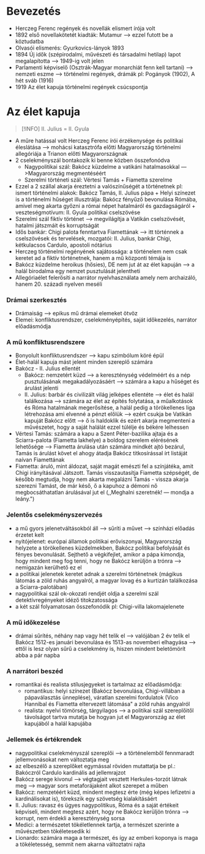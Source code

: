 # Bevezetés

- Herczeg Ferenc regények és novellák elismert írója volt
- 1892 első novellakötetét kiadták: Mutamur —> ezzel futott be a köztudatba
- Olvasói elismerés: Gyurkovics-lányok 1893
- 1894 Új idők (szépirodalmi, művészeti és társadalmi hetilap) lapot megalapította —> 1949-ig volt jelen
- Parlamenti képviselő (Osztrák-Magyar monarchiát fenn kell tartani) —> nemzeti eszme —> történelmi regények, drámák pl: Pogányok (1902), A hét sváb (1916)
- 1919 Az élet kapuja történelmi regények csúcspontja

# Az élet kapuja

> [!INFO] II. Julius = II. Gyula

- A műre hatással volt Herczeg Ferenc írói érzékenysége és politikai éleslátása
	—> mohácsi katasztrófa előtti Magyarország történelmi allegóriája a Trianon előtti Magyarországnak
- 2 cselekményszál bontakozik ki benne közben összefonódva
	- Nagypolitikai szál: Bakócz küzdelme a vatikáni hatalmasokkal
		—>Magyarország megmentéséért
	- Szerelmi történeti szál: Vértesi Tamás + Fiametta szerelme
- Ezzel a 2 szállal akarja éreztetni a valószínűségét a történetnek pl: ismert történelmi alakok: Bakócz Tamás, II. Julius pápa + Helyi színezet is a történelmi hűséget illusztrálja: Bakócz fényűző bevonulása Rómába, amivel meg akarta győzni a római népet hatalmáról és gazdagságáról + veszteségmotívum: II. Gyula politikai cselszövése
- Szerelmi szál fiktív történet —> megvilágítja a Vatikán cselszövését, hatalmi játszmáit és korruptságát
- Idős bankár: Chigi palota fenntartva Fiamettának —> itt történnek a cselszövések és tervelések, mozgatói: II. Julius, bankár Chigi, kétkulacsos Cardulo, apostoli nótárius
- Herczeg történelmi regényének sajátossága: a történelem nem csak keretet ad a fiktív történetnek, hanem a mű központi témája is
- Bakócz küzdelme heroikus (hősies), DE nem jut át az élet kapuján —> a halál birodalma egy nemzet pusztulását jelentheti
- Allegóriaélet felerősíti a narrátor nyelvhasználata amely nem archaizáló, hanem 20. századi nyelven meséli

### Drámai szerkesztés

- Drámaiság —> epikus mű drámai elemeket ötvöz
- Elemei: konfliktusrendszer, cselekményépítés, saját időkezelés, narrátor előadásmódja

### A mű konfliktusrendszere

- Bonyolult konfliktusrendszer —> kapu szimbólum köré épül
- Élet-halál kapuja mást jelent minden szereplő számára
- Bakócz - II. Julius ellentét
	- Bakócz: nemzetért küzd —> a kereszténység védelméért és a nép pusztulásának megakadályozásáért —> számára a kapu a hűséget és árulást jelenti
	- II. Julius: barbár és civilizált világ jelképes ellentéte —> élet és halál találkozása —> számára az élet az építés folytatása, a műalkotások és Róma hatalmának megerősítése, a halál pedig a törökellenes liga létrehozása ami elvenné a pénzt előlük —> ezért csukja be Vatikán kapuját Bakócz előtt —> ő is haldoklik és ezért akarja megmenteni a művészetet, hogy a saját halálát ezzel túlélje és békére lelhessen
- Vértesi Tamás: számára a kapu a Szent Péter-bazilika ajtaja és a Sciarra-palota (Fiametta lakhelye) a boldog szerelem elérésének lehetősége —> Fiametta árulása után számára mindkét ajtó bezárul, Tamás is árulást követ el ahogy átadja Bakócz titkosírással írt listáját naívan Fiamettának
- Fiametta: áruló, mint áldozat, saját magát emészti fel a színjátéka, amit Chigi irányításával Játszott. Tamás visszautasítja Fiametta szépségét, de később megtudja, hogy nem akarta megalázni Tamás - vissza akarja szerezni Tamást, de már késő, ő a kapuhoz a démoni nő megbocsáthatatlan árulásával jut el (,,Meghalni szeretnék! — mondja a leány.")

### Jelentős cselekményszervezés

- a mű gyors jelenetváltásokból áll —> sűríti a művet —> színházi előadás érzetet kelt
- nyitójelenet: európai államok politikai erőviszonyai, Magyarország helyzete a törökellenes küzdelmekben, Bakócz politikai befolyását és fényes bevonulását. Sejthető a végkifejlet, amikor a pápa kimondja, hogy mindent meg fog tenni, hogy ne Bakócz kerüljön a trónra —> nemigazán kerülhető ez el
- a politikai jelenetek keretet adnak a szerelmi történetnek (mágikus látomás a zöld ruhás angyalról, a magyar lovag és a kurtizán találkozása a Sciarra-palotában)
- nagypolitikai szál ok-okozati rendjét oldja a szerelmi szál detektívregényeket idéző titokzatossága
- a két szál folyamatosan összefonódik pl: Chigi-villa lakomajelenete

### A mű időkezelése

- drámai sűrítés, néhány nap vagy hét telik el —> valójában 2 év telik el Bakócz 1512-es januári bevonulása és 1513-as novemberi elhagyása —> ettől is lesz olyan sűrű a cselekmény is, hiszen mindent beletömörít abba a pár napba

### A narrátori beszéd

- romantikai és realista stílusjegyeket is tartalmaz az előadásmódja:
	- romantikus: helyi színezet (Bakócz bevonulása, Chigi-villában a pápaválasztás ünneplése), váratlan szerelmi fordulatok (Vico Hannibal és Fiametta eltervezett látomása" a zöld ruhás angyalról
	- realista: nyelvi tömörség, tárgyilagos —> a politikai szál szereplőitől távolságot tartva mutatja be hogyan jut el Magyarország az élet kapujából a halál kapujába

### Jellemek és értékrendek

- nagypolitikai cselekményszál szereplői —> a történelemből fennmaradt jellemvonásokat nem változtatja meg
- az elbeszélő a szereplőket egymással röviden mutattatja be pl.: Bakóczról Cardulo kardinális ad jellemrajzot
- Bakócz serege kivonul —> végtagjait vesztett Herkules-torzót látnak meg —> magyar sors metaforájaként alkot szerepet a műben
- Bakócz: nemzetéért küzd, mindent megtesz érte (még képes lefizetni a kardinálisokat is), törekszik egy szövetség kialakításáért
- II. Julius: ravasz és ügyes nagypolitikus, Róma és a saját értékeit képviseli, mindent megtesz azért, hogy ne Bakócz kerüljön trónra —> korrupt, nem érdekli a kereszténység sorsa
- Medici: a természetet tökéletlennek tartja, a természet szerinte a művészetben tökéletesedik ki
- Lionardo: számára maga a természet, és így az emberi koponya is maga a tökéletesség, semmit nem akarna változtatni rajta